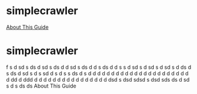 # simplecrawler
[About This Guide](#about_this_guide)
# <span id="quick_start_guide">simplecrawler</span>
f
s
d
sd
s
ds
d
sd
s
ds
d
d
sd
s
ds
d
d
s
ds
d
d
s
s
d
sd
s
d
sd
s
d
sd
s
d
ds
d
s
ds
d
sd
s
d
s
sd
d
s
d
s
s
ds
d
s
d
d
d
d
d
d
d
d
d
d
d
d
d
d
d
d
d
d
d
d
d
d
d
dd
d
ddd
d
d
d
d
d
d
d
d
d
d
d
d
d
d
d
d
dsd
s
dsd
sdsd
s
dsd
sds
ds
d
sd
s
d
s
ds
ds
<span id="about_this_guide">About This Guide</span>
